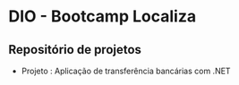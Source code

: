 # DIO - Bootcamp Localiza

## Repositório de projetos

- Projeto : Aplicação de transferência bancárias com .NET

  